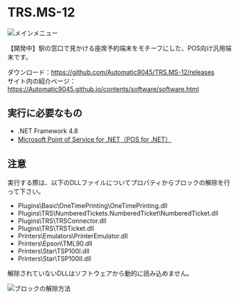 # TRS.MS-12
![メインメニュー](https://user-images.githubusercontent.com/67314487/111030751-58113800-8447-11eb-9fb2-451313fd5809.png)

【開発中】駅の窓口で見かける座席予約端末をモチーフにした、POS向け汎用端末です。

ダウンロード：https://github.com/Automatic9045/TRS.MS-12/releases  
サイト内の紹介ページ：https://Automatic9045.github.io/contents/software/software.html

## 実行に必要なもの
- .NET Framework 4.8
- [Microsoft Point of Service for .NET（POS for .NET）](https://www.microsoft.com/en-us/download/details.aspx?id=55758)

## 注意

実行する際は、以下のDLLファイルについてプロパティからブロックの解除を行って下さい。  

- Plugins\Basic\OneTimePrinting\OneTimePrinting.dll
- Plugins\TRS\NumberedTickets.NumberedTicket\NumberedTicket.dll
- Plugins\TRS\TRSConnector.dll
- Plugins\TRS\TRSTicket.dll
- Printers\Emulators\PrinterEmulator.dll
- Printers\Epson\TML90.dll
- Printers\Star\TSP100I.dll
- Printers\Star\TSP100II.dll

解除されていないDLLはソフトウェアから動的に読み込めません。

![ブロックの解除方法](https://user-images.githubusercontent.com/67314487/111025068-5898d700-8425-11eb-9a1b-e9053d2cd63a.png)
